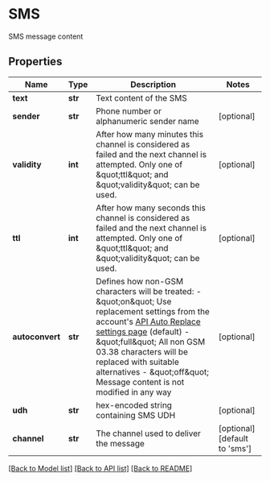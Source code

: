 # SMS

SMS message content
## Properties
Name | Type | Description | Notes
------------ | ------------- | ------------- | -------------
**text** | **str** | Text content of the SMS | 
**sender** | **str** | Phone number or alphanumeric sender name | [optional] 
**validity** | **int** | After how many minutes this channel is considered as failed and the next channel is attempted.                     Only one of \&quot;ttl\&quot; and \&quot;validity\&quot; can be used. | [optional] 
**ttl** | **int** | After how many seconds this channel is considered as failed and the next channel is attempted.                     Only one of \&quot;ttl\&quot; and \&quot;validity\&quot; can be used. | [optional] 
**autoconvert** | **str** | Defines how non-GSM characters will be treated:    - \&quot;on\&quot; Use replacement settings from the account&#39;s [API Auto Replace settings page](https://dashboard.messente.com/api-settings/auto-replace) (default)   - \&quot;full\&quot; All non GSM 03.38 characters will be replaced with suitable alternatives   - \&quot;off\&quot; Message content is not modified in any way | [optional] 
**udh** | **str** | hex-encoded string containing SMS UDH | [optional] 
**channel** | **str** | The channel used to deliver the message | [optional] [default to 'sms']

[[Back to Model list]](../README.md#documentation-for-models) [[Back to API list]](../README.md#documentation-for-api-endpoints) [[Back to README]](../README.md)


